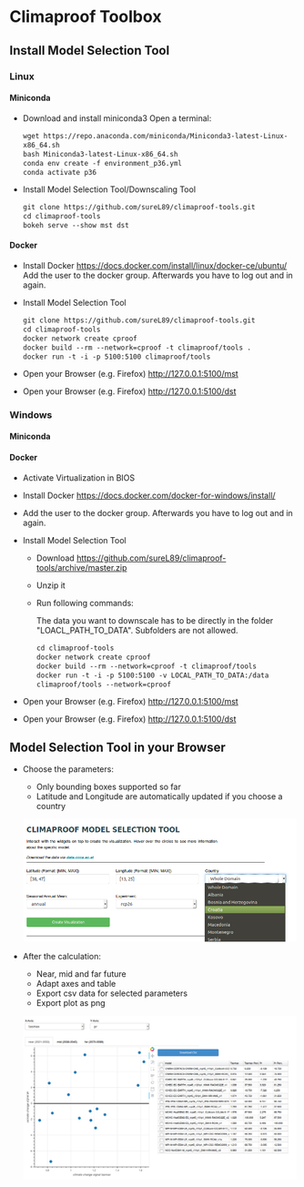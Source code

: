 # Climaproof Toolbox

## Install Model Selection Tool
### Linux
#### Miniconda
- Download and install miniconda3
  Open a terminal:
  ```shell
  wget https://repo.anaconda.com/miniconda/Miniconda3-latest-Linux-x86_64.sh
  bash Miniconda3-latest-Linux-x86_64.sh
  conda env create -f environment_p36.yml
  conda activate p36
  ```

- Install Model Selection Tool/Downscaling Tool
  ```shell
  git clone https://github.com/sureL89/climaproof-tools.git
  cd climaproof-tools
  bokeh serve --show mst dst
  ```

#### Docker
- Install Docker
  <https://docs.docker.com/install/linux/docker-ce/ubuntu/>
  Add the user to the docker group. Afterwards you have to log out and in again.

- Install Model Selection Tool
  ```shell
  git clone https://github.com/sureL89/climaproof-tools.git
  cd climaproof-tools
  docker network create cproof
  docker build --rm --network=cproof -t climaproof/tools .
  docker run -t -i -p 5100:5100 climaproof/tools
  ```

- Open your Browser (e.g. Firefox) <http://127.0.0.1:5100/mst>
- Open your Browser (e.g. Firefox) <http://127.0.0.1:5100/dst>

### Windows
#### Miniconda

#### Docker
- Activate Virtualization in BIOS
- Install Docker
  <https://docs.docker.com/docker-for-windows/install/>
- Add the user to the docker group. Afterwards you have to log out and in again.

- Install Model Selection Tool
  - Download <https://github.com/sureL89/climaproof-tools/archive/master.zip>
  - Unzip it
  - Run following commands: 
  
    The data you want to downscale has to be directly in
    the folder "LOACL\_PATH\_TO\_DATA". Subfolders are not allowed. 
    
    ```shell 
    cd climaproof-tools 
    docker network create cproof 
    docker build --rm --network=cproof -t climaproof/tools
    docker run -t -i -p 5100:5100 -v LOCAL_PATH_TO_DATA:/data climaproof/tools --network=cproof
    ```

- Open your Browser (e.g. Firefox) <http://127.0.0.1:5100/mst>
- Open your Browser (e.g. Firefox) <http://127.0.0.1:5100/dst>


## Model Selection Tool in your Browser
- Choose the parameters:
  - Only bounding boxes supported so far
  - Latitude and Longitude are automatically updated if you choose a country

  ![Parameters](doc/img/screens_1.png)

- After the calculation:
  - Near, mid and far future
  - Adapt axes and table
  - Export csv data for selected parameters
  - Export plot as png

  ![Output](doc/img/screens_2.png)

